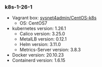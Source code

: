 ### k8s-1-26-1
* Vagrant box: [sysnet4admin/CentOS-k8s](https://app.vagrantup.com/sysnet4admin/boxes/CentOS-k8s)
  * OS: CentOS7
* kubernetes version: 1.26.1
  * Calico version: 3.25.0
  * MetalLB version: 0.12.1
  * Helm version: 3.11.0
  * Metrics-Server version: 3.8.3
* Docker version: 20.10.23
* Containerd version: 1.6.15
